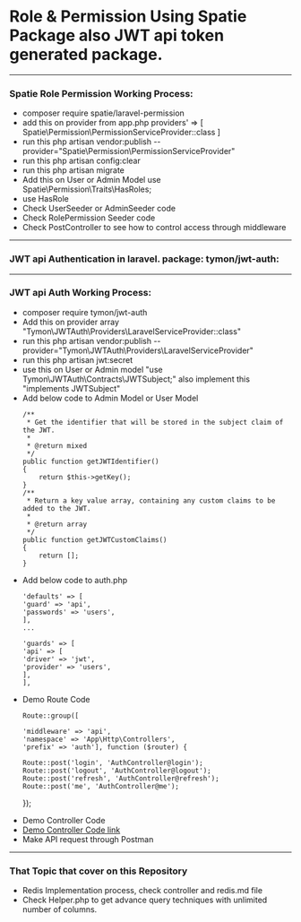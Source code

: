 <h1>Role & Permission Using Spatie Package also JWT api token generated package.</h1>
<hr>
<h3>Spatie Role Permission Working Process:</h3>
<ul>
    <li> composer require spatie/laravel-permission</li>
    <li> add this on provider from app.php providers' => [
    Spatie\Permission\PermissionServiceProvider::class ]</li>
    <li>run this php artisan vendor:publish --provider="Spatie\Permission\PermissionServiceProvider"</li>
    <li>run this php artisan config:clear</li>
    <li>run this  php artisan migrate</li>
    <li>Add this on User or Admin Model use Spatie\Permission\Traits\HasRoles;</li>
    <li>use HasRole</li>
    <li>Check UserSeeder or AdminSeeder code</li>
    <li>Check RolePermission Seeder code</li>
    <li>Check PostController to see how to control access through middleware</li>
</ul>
<hr>
<h3>JWT api Authentication in laravel. package: tymon/jwt-auth:</h3>
<hr>
<h3>JWT api Auth Working Process:</h3>
<ul>
    <li>composer require tymon/jwt-auth</li>
    <li>Add this on provider array  "Tymon\JWTAuth\Providers\LaravelServiceProvider::class"</li>
    <li>run this php artisan vendor:publish --provider="Tymon\JWTAuth\Providers\LaravelServiceProvider"</li>
    <li>run this php artisan jwt:secret</li>
    <li>use this on User or Admin model "use Tymon\JWTAuth\Contracts\JWTSubject;" also implement this "implements JWTSubject"</li>
    <li>Add below code to Admin Model or User Model</li>

    /**
     * Get the identifier that will be stored in the subject claim of the JWT.
     *
     * @return mixed
     */
    public function getJWTIdentifier()
    {
        return $this->getKey();
    }
    /**
     * Return a key value array, containing any custom claims to be added to the JWT.
     *
     * @return array
     */
    public function getJWTCustomClaims()
    {
        return [];
    }
</ul>
<ul>
    <li>Add below code to auth.php</li>

    'defaults' => [
    'guard' => 'api',
    'passwords' => 'users',
    ],
    ...

    'guards' => [
    'api' => [
    'driver' => 'jwt',
    'provider' => 'users',
    ],
    ],
</ul>
<ul>
    <li>Demo Route Code</li>
    
    Route::group([

    'middleware' => 'api',
    'namespace' => 'App\Http\Controllers',
    'prefix' => 'auth'], function ($router) {

    Route::post('login', 'AuthController@login');
    Route::post('logout', 'AuthController@logout');
    Route::post('refresh', 'AuthController@refresh');
    Route::post('me', 'AuthController@me');

});
</ul>

<ul>
    <li>Demo Controller Code</li>
    <li><a href="https://jwt-auth.readthedocs.io/en/docs/quick-start/">Demo Controller Code link</a></li>
    <li>Make API request through Postman</li>
</ul>
<hr>
<h3>That Topic that cover on this Repository</h3>
<ul>
    <li>Redis Implementation process, check controller and redis.md file</li>
    <li>Check Helper.php to get advance query techniques with unlimited number of columns.</li>

</ul>


